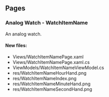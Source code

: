 ﻿## Pages

<!--{[{-->
### Analog Watch - WatchItemName
An analog watch.
#### New files:
* Views/WatchItemNamePage.xaml
* Views/WatchItemNamePage.xaml.cs
* ViewModels/WatchItemNameViewModel.cs
* res/WatchItemNameHourHand.png
* res/WatchItemNameIndex.png
* res/WatchItemNameMinuteHand.png
* res/WatchItemNameSecondHand.png
<!--}]}-->
